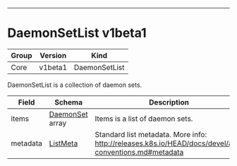 

-----------
# DaemonSetList v1beta1



Group        | Version     | Kind
------------ | ---------- | -----------
Core | v1beta1 | DaemonSetList







DaemonSetList is a collection of daemon sets.



Field        | Schema     | Description
------------ | ---------- | -----------
items | [DaemonSet](#daemonset-v1beta1) array | Items is a list of daemon sets.
metadata | [ListMeta](#listmeta-unversioned) | Standard list metadata. More info: http://releases.k8s.io/HEAD/docs/devel/api-conventions.md#metadata






